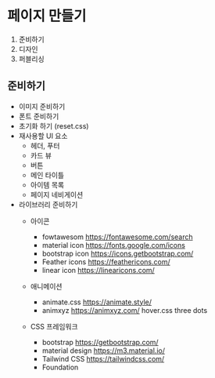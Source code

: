 # 페이지 만들기
1. 준비하기
2. 디자인
3. 퍼블리싱

## 준비하기
- 이미지 준비하기
- 폰트 준비하기
- 초기화 하기 (reset.css)
- 재사용할 UI 요소
    - 헤더, 푸터
    - 카드 뷰
    - 버튼
    - 메인 타이틀
    - 아이템 목록
    - 페이지 네비게이션
- 라이브러리 준비하기
    - 아이콘
        - fowtawesom
        https://fontawesome.com/search
        - material icon
        https://fonts.google.com/icons
        - bootstrap icon
        https://icons.getbootstrap.com/
        - Feather icons
        https://feathericons.com/
        - linear icon
        https://linearicons.com/

    - 애니메이션
        - animate.css
        https://animate.style/
        - animxyz
        https://animxyz.com/
        hover.css
        three dots

    - CSS 프레임워크
        - bootstrap
        https://getbootstrap.com/
        - material design
        https://m3.material.io/
        - Tailwind CSS
        https://tailwindcss.com/
        - Foundation
